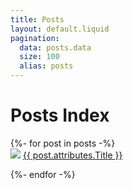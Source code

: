 ```yaml
---
title: Posts
layout: default.liquid
pagination:
  data: posts.data
  size: 100
  alias: posts
---
```


# Posts Index

<div class="container">
    {%- for post in posts -%}
        <div class="post-container">
            <img src="{{ post.attributes.Featured_Image.data.attributes.formats.small.url }}" />
            <a href="/posts/{{ post.id }}/">{{ post.attributes.Title }}</a>
            <p>
        </div>
    {%- endfor -%}
</div>
